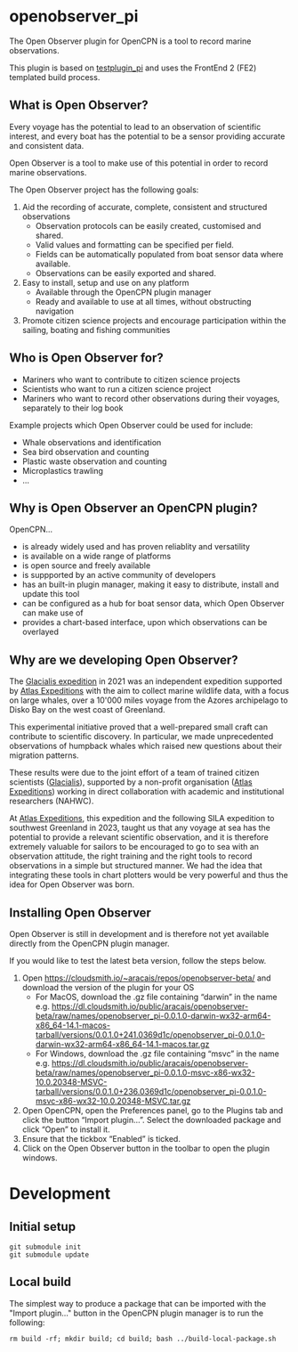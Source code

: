 # openobserver_pi

The Open Observer plugin for OpenCPN is a tool to record marine observations.

This plugin is based on [testplugin_pi](https://github.com/jongough/testplugin_pi) and uses the FrontEnd 2 (FE2) templated build process.

## What is Open Observer?

Every voyage has the potential to lead to an observation of scientific interest, and every boat has the potential to be a sensor providing accurate and consistent data.

Open Observer is a tool to make use of this potential in order to record marine observations.

The Open Observer project has the following goals:

1. Aid the recording of accurate, complete, consistent and structured observations
   - Observation protocols can be easily created, customised and shared.
   - Valid values and formatting can be specified per field.
   - Fields can be automatically populated from boat sensor data where available.
   - Observations can be easily exported and shared.
2. Easy to install, setup and use on any platform
   - Available through the OpenCPN plugin manager
   - Ready and available to use at all times, without obstructing navigation
3. Promote citizen science projects and encourage participation within the sailing, boating and fishing communities

## Who is Open Observer for?

- Mariners who want to contribute to citizen science projects
- Scientists who want to run a citizen science project
- Mariners who want to record other observations during their voyages, separately to their log book

Example projects which Open Observer could be used for include:

- Whale observations and identification
- Sea bird observation and counting
- Plastic waste observation and counting
- Microplastics trawling
- ...

## Why is Open Observer an OpenCPN plugin?

OpenCPN...

- is already widely used and has proven reliablity and versatility
- is available on a wide range of platforms
- is open source and freely available
- is suppported by an active community of developers
- has an built-in plugin manager, making it easy to distribute, install and update this tool
- can be configured as a hub for boat sensor data, which Open Observer can make use of
- provides a chart-based interface, upon which observations can be overlayed

## Why are we developing Open Observer?

The [Glacialis expedition](https://atlasexpeditions.org/glacialis/) in 2021 was an independent expedition supported by [Atlas Expeditions](https://atlasexpeditions.org) with the aim to collect marine wildlife data, with a focus on large whales, over a 10'000 miles voyage from the Azores archipelago to Disko Bay on the west coast of Greenland.

This experimental initiative proved that a well-prepared small craft can contribute to scientific discovery. In particular, we made unprecedented observations of humpback whales which raised new questions about their migration patterns. 

These results were due to the joint effort of a team of trained citizen scientists ([Glacialis](https://atlasexpeditions.org/glacialis/)), supported by a non-profit organisation ([Atlas Expeditions](https://atlasexpeditions.org)) working in direct collaboration with academic and institutional researchers (NAHWC).

At [Atlas Expeditions](https://atlasexpeditions.org), this expedition and the following SILA expedition to southwest Greenland in 2023, taught us that any voyage at sea has the potential to provide a relevant scientific observation, and it is therefore extremely valuable for sailors to be encouraged to go to sea with an observation attitude, the right training and the right tools to record observations in a simple but structured manner. We had the idea that integrating these tools in chart plotters would be very powerful and thus the idea for Open Observer was born.

## Installing Open Observer

Open Observer is still in development and is therefore not yet available directly from the OpenCPN plugin manager. 

If you would like to test the latest beta version, follow the steps below.

1. Open https://cloudsmith.io/~aracais/repos/openobserver-beta/ and download the version of the plugin for your OS
    - For MacOS, download the .gz file containing “darwin” in the name e.g. https://dl.cloudsmith.io/public/aracais/openobserver-beta/raw/names/openobserver_pi-0.0.1.0-darwin-wx32-arm64-x86_64-14.1-macos-tarball/versions/0.0.1.0+241.0369d1c/openobserver_pi-0.0.1.0-darwin-wx32-arm64-x86_64-14.1-macos.tar.gz
    - For Windows, download the .gz file containing “msvc” in the name e.g. https://dl.cloudsmith.io/public/aracais/openobserver-beta/raw/names/openobserver_pi-0.0.1.0-msvc-x86-wx32-10.0.20348-MSVC-tarball/versions/0.0.1.0+236.0369d1c/openobserver_pi-0.0.1.0-msvc-x86-wx32-10.0.20348-MSVC.tar.gz
2. Open OpenCPN, open the Preferences panel, go to the Plugins tab and click the button “Import plugin…”. Select the downloaded package and click “Open” to install it.
3. Ensure that the tickbox “Enabled” is ticked.
4. Click on the Open Observer button in the toolbar to open the plugin windows. 

# Development

## Initial setup
```
git submodule init  
git submodule update
```

## Local build

The simplest way to produce a package that can be imported with the "Import plugin..." button in the OpenCPN plugin manager is to run the following:

```
rm build -rf; mkdir build; cd build; bash ../build-local-package.sh
```

